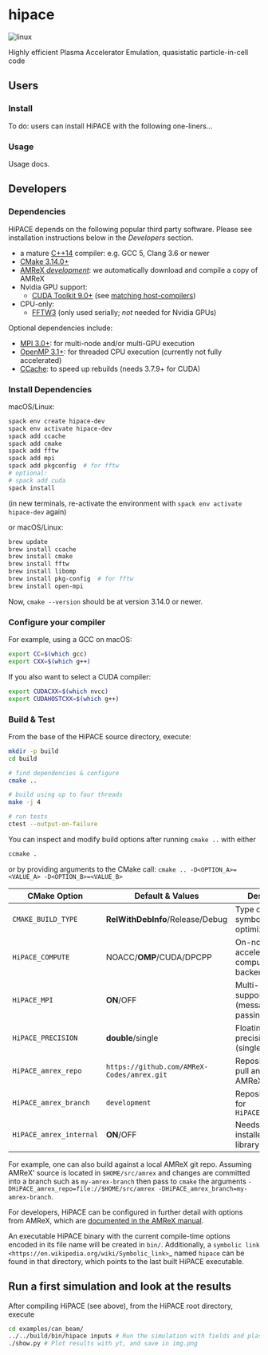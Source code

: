 # hipace

![linux](https://github.com/Hi-PACE/hipace/workflows/linux/badge.svg?branch=development&event=push)
<!-- ![macOS](https://github.com/Hi-PACE/hipace/workflows/macos/badge.svg?branch=development&event=push) -->

Highly efficient Plasma Accelerator Emulation, quasistatic particle-in-cell code


## Users

### Install

To do: users can install HiPACE with the following one-liners...

### Usage

Usage docs.


## Developers

### Dependencies

HiPACE depends on the following popular third party software.
Please see installation instructions below in the *Developers* section.

- a mature [C++14](https://en.wikipedia.org/wiki/C%2B%2B14) compiler: e.g. GCC 5, Clang 3.6 or newer
- [CMake 3.14.0+](https://cmake.org/)
- [AMReX *development*](https://amrex-codes.github.io): we automatically download and compile a copy of AMReX
- Nvidia GPU support:
  - [CUDA Toolkit 9.0+](https://developer.nvidia.com/cuda-downloads) (see [matching host-compilers](https://gist.github.com/ax3l/9489132))
- CPU-only:
  - [FFTW3](http://www.fftw.org/) (only used serially; *not* needed for Nvidia GPUs)

Optional dependencies include:
- [MPI 3.0+](https://www.mpi-forum.org/docs/): for multi-node and/or multi-GPU execution
- [OpenMP 3.1+](https://www.openmp.org): for threaded CPU execution (currently not fully accelerated)
- [CCache](https://ccache.dev): to speed up rebuilds (needs 3.7.9+ for CUDA)

### Install Dependencies

macOS/Linux:
```bash
spack env create hipace-dev
spack env activate hipace-dev
spack add ccache
spack add cmake
spack add fftw
spack add mpi
spack add pkgconfig  # for fftw
# optional:
# spack add cuda
spack install
```
(in new terminals, re-activate the environment with `spack env activate hipace-dev` again)

or macOS/Linux:
```bash
brew update
brew install ccache
brew install cmake
brew install fftw
brew install libomp
brew install pkg-config  # for fftw
brew install open-mpi
```

Now, `cmake --version` should be at version 3.14.0 or newer.

### Configure your compiler

For example, using a GCC on macOS:
```bash
export CC=$(which gcc)
export CXX=$(which g++)
```

If you also want to select a CUDA compiler:
```bash
export CUDACXX=$(which nvcc)
export CUDAHOSTCXX=$(which g++)
```

### Build & Test

From the base of the HiPACE source directory, execute:
```bash
mkdir -p build
cd build

# find dependencies & configure
cmake ..

# build using up to four threads
make -j 4

# run tests
ctest --output-on-failure
```

You can inspect and modify build options after running `cmake ..` with either
```bash
ccmake .
```

or by providing arguments to the CMake call: `cmake .. -D<OPTION_A>=<VALUE_A> -D<OPTION_B>=<VALUE_B>`

| CMake Option                 | Default & Values                           | Description                                         |
|------------------------------|--------------------------------------------|-----------------------------------------------------|
| `CMAKE_BUILD_TYPE`           | **RelWithDebInfo**/Release/Debug           | Type of build, symbols & optimizations              |
| `HiPACE_COMPUTE`             | NOACC/**OMP**/CUDA/DPCPP                   | On-node, accelerated computing backend              |
| `HiPACE_MPI`                 | **ON**/OFF                                 | Multi-node support (message-passing)                |
| `HiPACE_PRECISION`           | **double**/single                          | Floating point precision (single/double)            |
| `HiPACE_amrex_repo`          | `https://github.com/AMReX-Codes/amrex.git` | Repository URI to pull and build AMReX from         |
| `HiPACE_amrex_branch`        | `development`                              | Repository branch for `HiPACE_amrex_repo`           |
| `HiPACE_amrex_internal`      | **ON**/OFF                                 | Needs a pre-installed AMReX library if set to `OFF` |

For example, one can also build against a local AMReX git repo.
Assuming AMReX' source is located in `$HOME/src/amrex` and changes are committed into a branch such as `my-amrex-branch` then pass to `cmake` the arguments `-DHiPACE_amrex_repo=file://$HOME/src/amrex -DHiPACE_amrex_branch=my-amrex-branch`.

For developers, HiPACE can be configured in further detail with options from AMReX, which are [documented in the AMReX manual](https://amrex-codes.github.io/amrex/docs_html/BuildingAMReX.html#customization-options).

An executable HiPACE binary with the current compile-time options encoded in its file name will be created in ``bin/``.
Additionally, a `symbolic link <https://en.wikipedia.org/wiki/Symbolic_link>`_ named ``hipace`` can be found in that directory, which points to the last built HiPACE executable. 


## Run a first simulation and look at the results

After compiling HiPACE (see above), from the HiPACE root directory, execute
```bash
cd examples/can_beam/
../../build/bin/hipace inputs # Run the simulation with fields and plasma and beam particles
./show.py # Plot results with yt, and save in img.png
```
